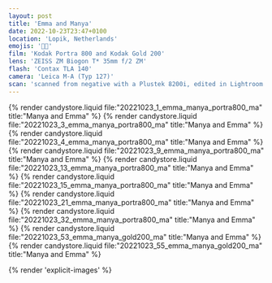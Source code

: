 ```yaml
---
layout: post
title: 'Emma and Manya'
date: 2022-10-23T23:47+0100
location: 'Lopik, Netherlands'
emojis: '🔞👯'
film: 'Kodak Portra 800 and Kodak Gold 200'
lens: 'ZEISS ZM Biogon T* 35mm f/2 ZM'
flash: 'Contax TLA 140'
camera: 'Leica M-A (Typ 127)'
scan: 'scanned from negative with a Plustek 8200i, edited in Lightroom'
---
```


{% render candystore.liquid file:"20221023_1_emma_manya_portra800_ma" title:"Manya and Emma" %}
{% render candystore.liquid file:"20221023_3_emma_manya_portra800_ma" title:"Manya and Emma" %}
{% render candystore.liquid file:"20221023_4_emma_manya_portra800_ma" title:"Manya and Emma" %}
{% render candystore.liquid file:"20221023_9_emma_manya_portra800_ma" title:"Manya and Emma" %}
{% render candystore.liquid file:"20221023_13_emma_manya_portra800_ma" title:"Manya and Emma" %}
{% render candystore.liquid file:"20221023_15_emma_manya_portra800_ma" title:"Manya and Emma" %}
{% render candystore.liquid file:"20221023_21_emma_manya_portra800_ma" title:"Manya and Emma" %}
{% render candystore.liquid file:"20221023_32_emma_manya_portra800_ma" title:"Manya and Emma" %}
{% render candystore.liquid file:"20221023_53_emma_manya_gold200_ma" title:"Manya and Emma" %}
{% render candystore.liquid file:"20221023_55_emma_manya_gold200_ma" title:"Manya and Emma" %}

{% render 'explicit-images' %}